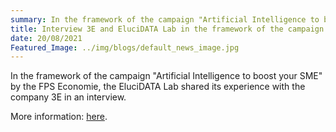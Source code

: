```yaml
---
summary: In the framework of the campaign "Artificial Intelligence to boost your SME" by the FPS Economie, the EluciDATA Lab shared its experience with the company 3E in an interview.
title: Interview 3E and EluciDATA Lab in the framework of the campaign "AI to boost your SME" by the FPS Economie
date: 20/08/2021
Featured_Image: ../img/blogs/default_news_image.jpg
---
```


<p>In the framework of the campaign "Artificial Intelligence to boost your SME" by the FPS Economie, the EluciDATA Lab shared its experience with the company 3E in an interview.&nbsp;</p>

<p>More information: <a href="https://www.intelligenceartificiellepourpme.be/temoignages/interview-croisee-de-3e-pme-et-sirris-accompagnateur-en-ia?newsletter=1#newsletter">here</a>.&nbsp;</p>
